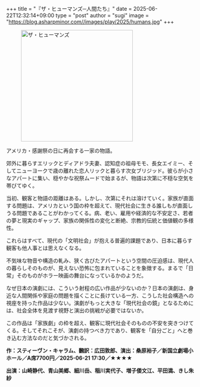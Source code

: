 +++
title = "『ザ・ヒューマンズ─人間たち』"
date = 2025-06-22T12:32:14+09:00
type = "post"
author = "sugi"
image = "https://blog.asharpminor.com//images/play/2025/humans.jpg"
+++
<figure class="alignleft"><img src="/images/play/2025/humans.jpg" alt="ザ・ヒューマンズ" style="width: 300px !important;"></figure>

アメリカ・感謝祭の日に再会する一家の物語。

郊外に暮らすエリックとディアドラ夫妻、認知症の祖母モモ、長女エイミー、そしてニューヨークで歳の離れた恋人リックと暮らす次女ブリジッド。彼らが小さなアパートに集い、穏やかな祝祭ムードで始まるが、物語は次第に不穏な空気を帯びてゆく。

当初、観客と物語の距離はある。しかし、次第にそれは溶けていく。家族が直面する問題は、アメリカという国の枠を超えて、現代社会に生きる誰しもが直面しうる問題であることがわかってくる。病、老い、雇用や経済的な不安定さ、若者の夢と現実のギャップ、家族の関係性の変化と断絶、宗教的伝統と価値観の多様性。

これらはすべて、現代の「文明社会」が抱える普遍的課題であり、日本に暮らす観客も他人事とは思えなくなる。

不気味な物音や構造の軋み、狭く古びたアパートという空間の圧迫感は、現代人の暮らしそのものが、見えない恐怖に包まれていることを象徴する。まるで「日常」そのものがホラー映画の舞台になっているかのようだ。

なぜ日本の演劇には、こういう射程の広い作品が少ないのか？日本の演劇は、身近な人間関係や家庭の問題を描くことに長けている一方、こうした社会構造への視座を持った作品は少ない。演劇がもっと大きな「現代社会の鏡」となるためには、社会全体を見渡す視野と演出の挑戦が必要ではないか。

この作品は「家族劇」の枠を超え、観客に現代社会そのものの不安を突きつけてくる。そしてそれこそが、演劇の持つべき力であり、観客を「自分ごと」へと巻き込む方法なのだと気づかされる。

**作：スティーヴン・キャラム、飜訳：広田敦郎、演出：桑原裕子／新国立劇場小ホール／A席7700円／2025-06-21 17:30／★★★★**

**出演：山崎静代、青山美郷、細川岳、稲川実代子、増子倭文江、平田満、きし朱紗**